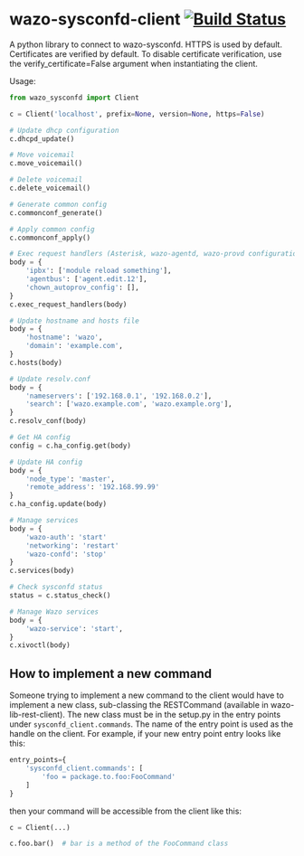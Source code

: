 # wazo-sysconfd-client [![Build Status](https://jenkins.wazo.community/buildStatus/icon?job=wazo-sysconfd-client)](https://jenkins.wazo.community/job/wazo-sysconfd-client)

A python library to connect to wazo-sysconfd. HTTPS is used by default. Certificates are verified by default. To disable certificate verification, use the verify_certificate=False argument when instantiating the client.

Usage:

```python
from wazo_sysconfd import Client

c = Client('localhost', prefix=None, version=None, https=False)

# Update dhcp configuration
c.dhcpd_update()

# Move voicemail
c.move_voicemail()

# Delete voicemail
c.delete_voicemail()

# Generate common config
c.commonconf_generate()

# Apply common config
c.commonconf_apply()

# Exec request handlers (Asterisk, wazo-agentd, wazo-provd configuration)
body = {
    'ipbx': ['module reload something'],
    'agentbus': ['agent.edit.12'],
    'chown_autoprov_config': [],
}
c.exec_request_handlers(body)

# Update hostname and hosts file
body = {
    'hostname': 'wazo',
    'domain': 'example.com',
}
c.hosts(body)

# Update resolv.conf
body = {
    'nameservers': ['192.168.0.1', '192.168.0.2'],
    'search': ['wazo.example.com', 'wazo.example.org'],
}
c.resolv_conf(body)

# Get HA config
config = c.ha_config.get(body)

# Update HA config
body = {
    'node_type': 'master',
    'remote_address': '192.168.99.99'
}
c.ha_config.update(body)

# Manage services
body = {
    'wazo-auth': 'start'
    'networking': 'restart'
    'wazo-confd': 'stop'
}
c.services(body)

# Check sysconfd status
status = c.status_check()

# Manage Wazo services
body = {
    'wazo-service': 'start',
}
c.xivoctl(body)
```

## How to implement a new command

Someone trying to implement a new command to the client would have to implement a new class, sub-classing the RESTCommand (available in wazo-lib-rest-client). The new class must be in the setup.py in the entry points under `sysconfd_client.commands`. The name of the entry point is used as the handle on the client. For example, if your new entry point entry looks like this:

```python
entry_points={
    'sysconfd_client.commands': [
        'foo = package.to.foo:FooCommand'
    ]
}
```

then your command will be accessible from the client like this:

```python
c = Client(...)

c.foo.bar()  # bar is a method of the FooCommand class
```


